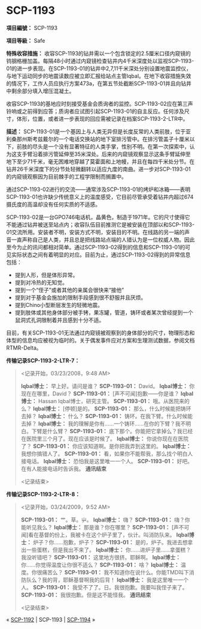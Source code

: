 # SCP-1193
                        


**項目編號：** SCP-1193

**項目等級：** Safe

**特殊收容措施：** 收容SCP-1193的钻井需以一个包含锁定的2.5厘米口径内窥镜的钨钢格栅加盖。每隔48小时通过内窥镜检查钻井内4千米深度处以监视SCP-1193-01的进一步表现。在SCP-1193-01的钻井中2,7,11千米深处分别设置地震监控仪，与地下运动同步的地震读数应被立即汇报给站点主管Iqbal。在地下收容措施失效的情况下，工作人员应执行方案473a，在第五节处截断SCP-1193-01并且向钻井中剩余部分填入增压混凝土。

收容SCP-1193的基地应时刻接受基金会质询者的监控。SCP-1193-02应在第三声铃响或之前得到应答；质询者应试图引起SCP-1193-01的自主反应。任何涉及尺寸，体形，位置，或者进一步表现的回应需被记录在档案SCP-1193-2-LTR中。

**描述：** SCP-1193-01是一个基因上与人类无异但是长度反常的人类前肢，位于亚利桑那州斯考兹戴尔的一个电话交换站的地下室排污管中。在排污管盖子十厘米以下，前肢的尽头是一个没有显著特征的人类手掌，性别不明。在第一次探索中，认为这支手臂沿着排污管延伸至35米深处。后来的内窥镜观察显示这条手臂延伸至地下至少71千米，毫无困难地穿越了莫霍面和上地幔，并且在每四千米处分节。在钻井26千米深度下的分节处轻微翻转以适应九度的南曲。进一步对SCP-1193-01的内窥镜观察因为目前棘手的工程学限制而搁置中。

通过SCP-1193-02进行的交流——通常涉及SCP-1193-01的烤炉和冰箱——表明SCP-1193-01也许缺少传统意义上的温度感受，它目前尽管承受着钻井内超过674摄氏度的高温却没有任何实质的不适感。

SCP-1193-02是一台GPO746电话机，晶黄色，制造于1971年。它的尺寸使得它不能通过钻井被送至站点内；收容队伍目前推测它是被安装在顶部以和SCP-1193-01交流所用。安装者不明，安装方式不明，安装目的不明。在线路的另一端的声音一直声称自己是人类，并且总是把线路站点端的人错认为是一位权威人物。因此至今为止的讯问都相对简单。通过SCP-1193-02得到的信息和SCP-1193-01的可见实际状态之间有着明显的对应。目前为止，通过SCP-1193-02得到的异常信息包括：

- 提到人形，但是体形异常。
- 提到对冷热的无知觉。
- 提到一个“侄子”或者其他的亲属会很快来“接他”
- 提到对于基金会施加的限制手段感到很不舒服并且厌烦。
- 提到Chino小型断层发生的轻微地震。
- 提到肢体或其他身体部分被手铐，果冻罐，管道，铸环或者某次曾经提到一个鼠洞式孔洞限制着并且感到十分不适。

目前，有关SCP-1193-01无法通过内窥镜被观察到的身体部分的尺寸，物理形态和体型的信息均应被视为临时的。关于偶发事件应对方案和生理测试数据，参阅文档RTMR-Delta。

**传输记录SCP-1193-2-LTR-7：** 


> <记录开始，03/23/2008，9:48 AM>
> 
> **Iqbal博士：** 早上好。请问是谁？
**SCP-1193-01：** David。
**Iqbal博士：** 你现在在哪里，David？
**SCP-1193-01：** [声不可闻]抱歉——你是谁？
**Iqbal博士：** Hassan Iqbal博士，研究主管。
**SCP-1193-01：** 哦。从医院来的么？
**Iqbal博士：** [停顿]是的。
**SCP-1193-01：** 那么，什么时候能把铸环去掉？
**Iqbal博士：** 什么？
**SCP-1193-01：** 铸环。在我下臂。什么时候能去掉？
**Iqbal博士：** 我的理解是你有……一个铸环……在你的下臂？我不明白。下臂是什么臂？
**SCP-1193-01：** 底下那个。你能把它拿掉么？我已经在医院里三个月了。现在应该是时候了。
**Iqbal博士：** 你说你现在在医院了？
**SCP-1193-01：** 你应该知道啊。是你把我弄到这里的。
**Iqbal博士：** 我想你搞错人了。
**SCP-1193-01：** 看，如果你不能帮我，那么找个明白人接电话。
**Iqbal博士：** 恐怕我是这里唯一一个人。
**SCP-1193-01：** 好吧。在有人能接电话时告诉我。
**通讯结束** 
> 
> <记录结束>
> 

**传输记录SCP-1193-2-LTR-8：** 


> <记录开始，03/24/2009，9:52 AM>
> 
> **SCP-1193-01：** 艹。草。屮。
**Iqbal博士：** 嗨？
**SCP-1193-01：** 嗨？你能听见我么？
**Iqbal博士：** 那是谁？你在哪里？
**SCP-1193-01：** [声不可闻]看在基督的份上，我被卡在这个炉子里了，伙计。叫消防队来。
**Iqbal博士：** 炉子？你……抱歉，炉子？
**SCP-1193-01：** 是的，炉子。我进去想拿出一些蛋糕，但是我出不来了。
**Iqbal博士：** 你……进炉子里……拿蛋糕？我没听错吧？
**SCP-1193-01：** 这里地方很挤。耶稣啊。
**Iqbal博士：** 你……你觉得温度让你很不适么？
**SCP-1193-01：** 啥？
**Iqbal博士：** 温度。你很痛苦么？
**SCP-1193-01：** 我不知道你在说什么。你能TMD叫下消防队么？我的背，耶稣基督啊我的后背！
**Iqbal博士：** 我是这里唯一一个人。
**SCP-1193-01：** 我受不了了。日。我很抱歉。我要叫我侄子来了。
**SCP-1193-01：** 我很抱歉。但是这不能怪我。
**通讯结束** 
> 
> <记录结束>
> 



« [SCP-1192](/scp-1192) | SCP-1193 | [SCP-1194](/scp-1194) »





                    
